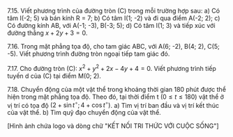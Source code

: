 7.15. Viết phương trình của đường tròn (C) trong mỗi trường hợp sau:
a) Có tâm I(-2; 5) và bán kính R = 7;
b) Có tâm I(1; -2) và đi qua điểm A(-2; 2);
c) Có đường kính AB, với A(-1; -3), B(-3; 5);
d) Có tâm I(1; 3) và tiếp xúc với đường thẳng $x + 2y + 3 = 0$.

7.16. Trong mặt phẳng tọa độ, cho tam giác ABC, với A(6; -2), B(4; 2), C(5; -5).
Viết phương trình đường tròn ngoại tiếp tam giác đó.

7.17. Cho đường tròn (C): $x^2 + y^2 + 2x - 4y + 4 = 0$. Viết phương trình tiếp tuyến d của (C)
tại điểm M(0; 2).

7.18. Chuyển động của một vật thể trong khoảng thời gian 180 phút được thể hiện
trong mặt phẳng tọa độ. Theo đó, tại thời điểm t $(0 \leq t \leq 180)$ vật thể ở vị trí có tọa độ
$(2 + \sin t^{\circ}; 4 + \cos t^{\circ})$.
a) Tìm vị trí ban đầu và vị trí kết thúc của vật thể.
b) Tìm quỹ đạo chuyển động của vật thể.

[Hình ảnh chứa logo và dòng chữ "KẾT NỐI TRI THỨC VỚI CUỘC SỐNG"]